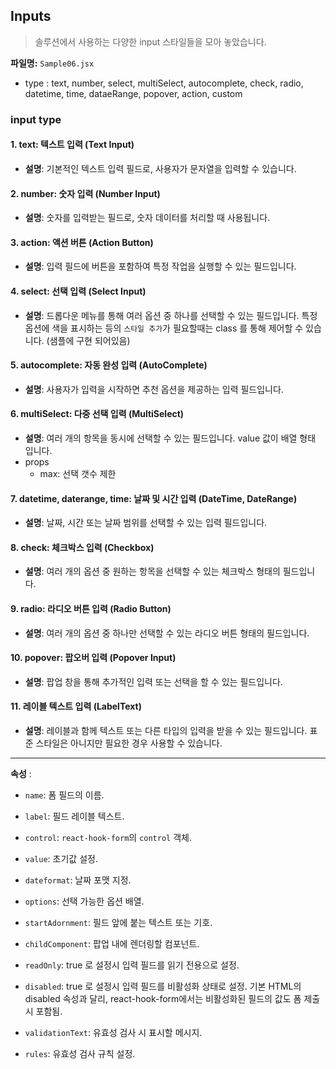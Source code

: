## Inputs
>솔루션에서 사용하는 다양한 input 스타일들을 모아 놓았습니다.

**파일명:**  `Sample06.jsx`

- type : text, number, select, multiSelect, autocomplete, check, radio, datetime, time, dataeRange, popover, action, custom

### input type
#### 1. text: **텍스트 입력 (Text Input)**
- **설명**: 기본적인 텍스트 입력 필드로, 사용자가 문자열을 입력할 수 있습니다.

#### 2. number: **숫자 입력 (Number Input)**
- **설명**: 숫자를 입력받는 필드로, 숫자 데이터를 처리할 때 사용됩니다.

#### 3. action: **액션 버튼 (Action Button)**
- **설명**: 입력 필드에 버튼을 포함하여 특정 작업을 실행할 수 있는 필드입니다. 

#### 4. select: **선택 입력 (Select Input)**
- **설명**: 드롭다운 메뉴를 통해 여러 옵션 중 하나를 선택할 수 있는 필드입니다. 특정 옵션에 색을 표시하는 등의 `스타일 추가`가 필요할때는 class 를 통해 제어할 수 있습니다. (샘플에 구현 되어있음)

#### 5. autocomplete: **자동 완성 입력 (AutoComplete)**
- **설명**: 사용자가 입력을 시작하면 추천 옵션을 제공하는 입력 필드입니다.

#### 6. multiSelect: **다중 선택 입력 (MultiSelect)**
- **설명**: 여러 개의 항목을 동시에 선택할 수 있는 필드입니다. value 값이 배열 형태 입니다.
- props
  - max: 선택 갯수 제한

#### 7. datetime, daterange, time: **날짜 및 시간 입력 (DateTime, DateRange)**
- **설명**: 날짜, 시간 또는 날짜 범위를 선택할 수 있는 입력 필드입니다. 

#### 8. check: **체크박스 입력 (Checkbox)**
- **설명**: 여러 개의 옵션 중 원하는 항목을 선택할 수 있는 체크박스 형태의 필드입니다.

#### 9. radio: **라디오 버튼 입력 (Radio Button)**
- **설명**: 여러 개의 옵션 중 하나만 선택할 수 있는 라디오 버튼 형태의 필드입니다.

#### 10. popover: **팝오버 입력 (Popover Input)**
- **설명**: 팝업 창을 통해 추가적인 입력 또는 선택을 할 수 있는 필드입니다.

#### 11. **레이블 텍스트 입력 (LabelText)**
- **설명**: 레이블과 함께 텍스트 또는 다른 타입의 입력을 받을 수 있는 필드입니다. 표준 스타일은 아니지만 필요한 경우 사용할 수 있습니다.

------


**속성** : 
  - `name`: 폼 필드의 이름.
 
  - `label`: 필드 레이블 텍스트.
 
  - `control`: `react-hook-form`의 `control` 객체.
 
  - `value`: 초기값 설정.

  - `dateformat`: 날짜 포맷 지정.
   
  - `options`: 선택 가능한 옵션 배열.

  - `startAdornment`: 필드 앞에 붙는 텍스트 또는 기호.

  - `childComponent`: 팝업 내에 렌더링할 컴포넌트.

  - `readOnly`: true 로 설정시 입력 필드를 읽기 전용으로 설정.

  - `disabled`: true 로 설정시 입력 필드를 비활성화 상태로 설정. 기본 HTML의 disabled 속성과 달리, react-hook-form에서는 비활성화된 필드의 값도 폼 제출 시 포함됨.

  - `validationText`: 유효성 검사 시 표시할 메시지.
 
  - `rules`: 유효성 검사 규칙 설정.

